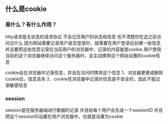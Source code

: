 ## 什么是cookie

### 是什么？有什么作用？
http请求是无状态的请求协议
不会记住用户的状态和信息
也不清楚你在这之前访问过什么
因为网站需要记录用户是否登录时，就需要在用户登录后创建一些信息
并且要把这些信息记录在当前用户的浏览器中，记录的内容就是cookie
用户使用当前的这个浏览器继续访问这个服务器时，会主动携带这个网站设置的cookie信息

cookie会在浏览器中记录信息，并且在访问时携带这个信息
1、浏览器更换或删除cookie后，信息丢失
2、cookie在浏览器中记录的信息是不安全的，因此不能记录敏感信息

### session

seesion是在服务器端进行数据的记录
并且给每个用户会生成一个sessionID
并且把这个sessionID设置在用户浏览器中，也就是设置为cookie

